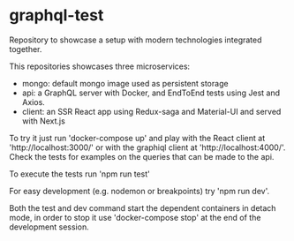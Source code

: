 # graphql-test
Repository to showcase a setup with modern technologies integrated together.

This repositories showcases three microservices:
  - mongo: default mongo image used as persistent storage
  - api: a GraphQL server with Docker, and EndToEnd tests using Jest and Axios.
  - client: an SSR React app using Redux-saga and Material-UI and served with Next.js

To try it just run 'docker-compose up' and play
with the React client at 'http://localhost:3000/' or with 
the graphiql client at 'http://localhost:4000/'. Check the tests
for examples on the queries that can be made to the api.

To execute the tests run 'npm run test'

For easy development (e.g. nodemon or breakpoints) try 'npm run dev'.

Both the test and dev command start the dependent containers in detach mode,
in order to stop it use 'docker-compose stop' at the end of
the development session.